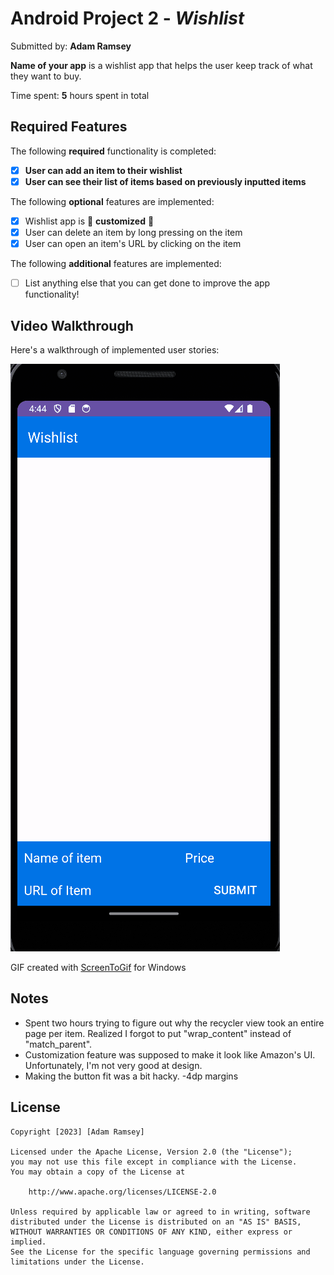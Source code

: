 # Android Project 2 - *Wishlist*

Submitted by: **Adam Ramsey**

**Name of your app** is a wishlist app that helps the user keep track of what they want to buy.

Time spent: **5** hours spent in total

## Required Features

The following **required** functionality is completed:

- [x] **User can add an item to their wishlist**
- [x] **User can see their list of items based on previously inputted items**

The following **optional** features are implemented:

- [x] Wishlist app is 🎨 **customized** 🎨
- [x] User can delete an item by long pressing on the item
- [x] User can open an item's URL by clicking on the item

The following **additional** features are implemented:

* [ ] List anything else that you can get done to improve the app functionality!

## Video Walkthrough

Here's a walkthrough of implemented user stories:

<img src='wishlist.gif' title='Video Walkthrough' width='' alt='Video Walkthrough' />

GIF created with [ScreenToGif](https://www.screentogif.com/) for Windows
## Notes

- Spent two hours trying to figure out why the recycler view took an entire page per item. Realized I forgot to put "wrap_content" instead of "match_parent".
- Customization feature was supposed to make it look like Amazon's UI. Unfortunately, I'm not very good at design.
- Making the button fit was a bit hacky. -4dp margins

## License

    Copyright [2023] [Adam Ramsey]

    Licensed under the Apache License, Version 2.0 (the "License");
    you may not use this file except in compliance with the License.
    You may obtain a copy of the License at

        http://www.apache.org/licenses/LICENSE-2.0

    Unless required by applicable law or agreed to in writing, software
    distributed under the License is distributed on an "AS IS" BASIS,
    WITHOUT WARRANTIES OR CONDITIONS OF ANY KIND, either express or implied.
    See the License for the specific language governing permissions and
    limitations under the License.
